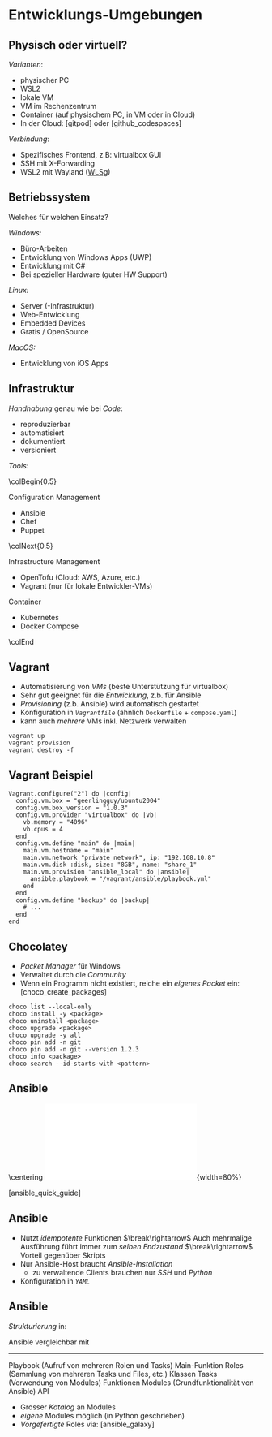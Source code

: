 Entwicklungs-Umgebungen
=======================


Physisch oder virtuell?
-----------------------

*Varianten*:

* physischer PC
* WSL2
* lokale VM
* VM im Rechenzentrum
* Container (auf physischem PC, in VM oder in Cloud)
* In der Cloud: [gitpod] oder [github_codespaces]

*Verbindung*:

* Spezifisches Frontend, z.B: virtualbox GUI
* SSH mit X-Forwarding
* WSL2 mit Wayland ([WLSg](https://github.com/microsoft/wslg))


Betriebssystem
--------------

Welches für welchen Einsatz?

*Windows:*

* Büro-Arbeiten
* Entwicklung von Windows Apps (UWP)
* Entwicklung mit C#
* Bei spezieller Hardware (guter HW Support)

*Linux:*

* Server (-Infrastruktur)
* Web-Entwicklung
* Embedded Devices
* Gratis / OpenSource

*MacOS:*

* Entwicklung von iOS Apps


Infrastruktur
-------------

*Handhabung* genau wie bei *Code*:

* reproduzierbar
* automatisiert
* dokumentiert
* versioniert


*Tools*:

\colBegin{0.5}

Configuration Management

* Ansible
* Chef
* Puppet

\colNext{0.5}

Infrastructure Management

* OpenTofu (Cloud: AWS, Azure, etc.)
* Vagrant (nur für lokale Entwickler-VMs)

Container

* Kubernetes
* Docker Compose

\colEnd


Vagrant
-------

* Automatisierung von *VMs* (beste Unterstützung für virtualbox)
* Sehr gut geeignet für die *Entwicklung*, z.b. für Ansible
* *Provisioning* (z.b. Ansible) wird automatisch gestartet
* Konfiguration in *`Vagrantfile`* (ähnlich `Dockerfile` + `compose.yaml`)
* kann auch *mehrere* VMs inkl. Netzwerk verwalten

~~~
vagrant up
vagrant provision
vagrant destroy -f
~~~


Vagrant Beispiel
----------------

~~~ {.ruby}
Vagrant.configure("2") do |config|
  config.vm.box = "geerlingguy/ubuntu2004"
  config.vm.box_version = "1.0.3"
  config.vm.provider "virtualbox" do |vb|
    vb.memory = "4096"
    vb.cpus = 4
  end
  config.vm.define "main" do |main|
    main.vm.hostname = "main"
    main.vm.network "private_network", ip: "192.168.10.8"
    main.vm.disk :disk, size: "8GB", name: "share_1"
    main.vm.provision "ansible_local" do |ansible|
      ansible.playbook = "/vagrant/ansible/playbook.yml"
    end
  end
  config.vm.define "backup" do |backup|
    # ...
  end
end
~~~


Chocolatey
----------

* *Packet Manager* für Windows
* Verwaltet durch die *Community*
* Wenn ein Programm nicht existiert, reiche ein *eigenes Packet* ein: [choco_create_packages]

~~~
choco list --local-only
choco install -y <package>
choco uninstall <package>
choco upgrade <package>
choco upgrade -y all
choco pin add -n git
choco pin add -n git --version 1.2.3
choco info <package>
choco search --id-starts-with <pattern>
~~~


Ansible
-------

\centering
![ansible_overview](images/ansible_overview.pdf){width=80%}

[ansible_quick_guide]


Ansible
-------

* Nutzt *idempotente* Funktionen
  $\break\rightarrow$ Auch mehrmalige Ausführung führt immer zum *selben Endzustand*
  $\break\rightarrow$ Vorteil gegenüber Skripts
* Nur Ansible-Host braucht *Ansible-Installation*
  * zu verwaltende Clients brauchen nur *SSH* und *Python*
* Konfiguration in *`YAML`*


Ansible
-------

*Strukturierung* in:

Ansible                                               vergleichbar mit
---------                                             -----------------
Playbook (Aufruf von mehreren Rolen und Tasks)        Main-Funktion
Roles (Sammlung von mehreren Tasks und Files, etc.)   Klassen
Tasks (Verwendung von Modules)                        Funktionen
Modules (Grundfunktionalität von Ansible)             API

* Grosser *Katalog* an Modules
* *eigene* Modules möglich (in Python geschrieben)
* *Vorgefertigte* Roles via: [ansible_galaxy]
